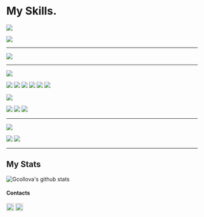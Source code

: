 


<div>
 <br>
<p align="center">
   <h1>My Skills.</h1> 
  <p><img src="https://img.shields.io/badge/Programming Languages%20-0D1117.svg?&style=for-the-badge"/></p> 
  <img src="https://img.shields.io/badge/javascript%20-0D1117.svg?&style=for-the-badge&logo=javascript&logoColor=yellow"/> <hr>

<img src="https://img.shields.io/badge/typescript%20-0D1117.svg?&style=for-the-badge&logo=typescript&logoColor=blue"/> <hr>
 

  
   <p><img src="https://img.shields.io/badge/Frameworks & Libraries%20-0D1117.svg?&style=for-the-badge"/></p>
 <img src="https://img.shields.io/badge/Bootstrap%20-0D1117.svg?&style=for-the-badge&logo=bootstrap&logoColor=purple"/>
  <img src="https://img.shields.io/badge/express.js%20-0D1117.svg?&style=for-the-badge&logo=express&logoColor=c76494"/>   
  <img src="https://img.shields.io/badge/NEXT%20-0D1117.svg?&style=for-the-badge&logo=next.js&logoColor=white"/>  
 <img src="https://img.shields.io/badge/node.js%20-0D1117.svg?&style=for-the-badge&logo=node.js&logoColor=green"/>
  <img src="https://img.shields.io/badge/react%20-0D1117.svg?&style=for-the-badge&logo=react&logoColor=blue"/>
 
 <img src="https://img.shields.io/badge/Redux%20-0D1117.svg?&style=for-the-badge&logo=redux&logoColor=purple"/>
  
  
  <p><img src="https://img.shields.io/badge/Markup & Style%20-0D1117.svg?&style=for-the-badge"/></p>
  <img src="https://img.shields.io/badge/CSS%20-0D1117.svg?&style=for-the-badge&logo=CSS3&logoColor=2a8bd3"/> 
  <img src="https://img.shields.io/badge/HTML%20-0D1117.svg?&style=for-the-badge&logo=HTML5&logoColor=orange"/> 
  <img src="https://img.shields.io/badge/SASS%20-0D1117.svg?&style=for-the-badge&logo=SASS&logoColor=c76494"/> 
   <hr> 
  <p><img src="https://img.shields.io/badge/Tool%20-0D1117.svg?&style=for-the-badge"/></p>
  <img src="https://img.shields.io/badge/MongoDB%20-0D1117.svg?&style=for-the-badge&logo=mongoDB&logoColor=green"/>
  <img src="https://img.shields.io/badge/Visual Studio Code%20-0D1117.svg?&style=for-the-badge&logo=visualstudiocode&logoColor=blue"/><hr>
 
   
   

</div>

## My Stats
![Gcollova's github stats](https://github-readme-stats.vercel.app/api?username=Gcollova&show_icons=true&theme=highcontrast)

<p align="center">
<h4>Contacts</h4>
<a href="https://www.linkedin.com/in/giorgio-collov%C3%A0-2b3489223/" target="_blank"><img align="center" src="https://cdn.jsdelivr.net/npm/simple-icons@3.0.1/icons/linkedin.svg" alt="dephraiim" height="20" width="20" /></a>
<a href="https://www.instagram.com/giorgio_collova/"><img align="center" src="https://cdn.jsdelivr.net/npm/simple-icons@3.0.1/icons/instagram.svg" alt="dephraiim" height="20" width="20" /></a> 
</p>
